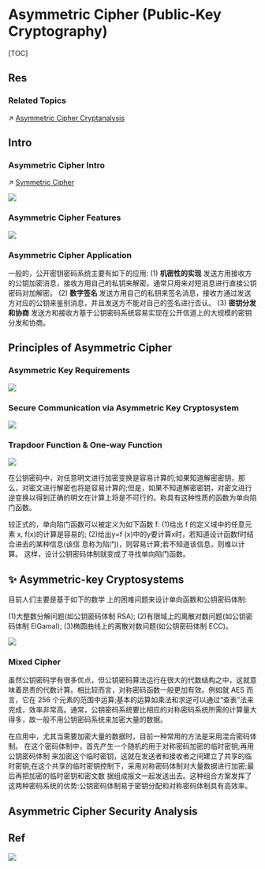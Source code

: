 # Asymmetric Cipher (Public-Key Cryptography)


[TOC]



## Res
### Related Topics
↗ [Asymmetric Cipher Cryptanalysis](../../../🤮%20Cryptanalysis/Modern%20Cipher%20Cryptanalysis/Asymmetric%20Cipher%20Cryptanalysis/Asymmetric%20Cipher%20Cryptanalysis.md)



## Intro
### Asymmetric Cipher Intro
↗ [Symmetric Cipher](../Symmetric%20Cipher/Symmetric%20Cipher.md)

![](../../../../../../Assets/Pics/Screenshot%202023-06-14%20at%204.00.15%20PM.png)


### Asymmetric Cipher Features
![](../../../../../../Assets/Pics/Screenshot%202023-04-19%20at%204.00.43%20PM.png)


### Asymmetric Cipher Application
一般的，公开密钥密码系统主要有如下的应用:
(1) **机密性的实现** 
发送方用接收方的公钥加密消息，接收方用自己的私钥来解密。通常只用来对短消息进行直接公钥密码对加解密。
(2) **数字签名** 
发送方用自己的私钥来签名消息，接收方通过发送方对应的公钥来鉴别消息，并且发送方不能对自己的签名进行否认。
(3) **密钥分发和协商** 
发送方和接收方基于公钥密码系统容易实现在公开信道上的大规模的密钥分发和协商。



## Principles of Asymmetric Cipher
### Asymmetric Key Requirements
![](../../../../../../Assets/Pics/Screenshot%202023-06-14%20at%204.02.10%20PM.png)


### Secure Communication via Asymmetric Key Cryptosystem

![](../../../../../../Assets/Pics/Screenshot%202023-06-14%20at%204.02.52%20PM.png)


### Trapdoor Function & One-way Function

![](../../../../../../Assets/Pics/Screenshot%202023-06-14%20at%204.03.42%20PM.png)

在公钥密码中，对任意明文进行加密变换是容易计算的;如果知道解密密钥，那么，对密文进行解密也将是容易计算的;但是，如果不知道解密密钥，对密文进行 逆变换以得到正确的明文在计算上将是不可行的。称具有这种性质的函数为单向陷门函数。

较正式的，单向陷门函数可以被定义为如下函数 f:
(1)给出 f 的定义域中的任意元素 x, f(x)的计算是容易的;
(2)给出y=f (x)中的y要计算x时，若知道设计函数f时结合进去的某种信息(该信 息称为陷门)，则容易计算;若不知道该信息，则难以计算。
这样，设计公钥密码体制就变成了寻找单向陷门函数。



## ✨ Asymmetric-key Cryptosystems
目前人们主要是基于如下的数学 上的困难问题来设计单向函数和公钥密码体制:

(1)大整数分解问题(如公钥密码体制 RSA);
(2)有限域上的离散对数问题(如公钥密码体制 ElGamal);
(3)椭圆曲线上的离散对数问题(如公钥密码体制 ECC)。

![](../../../../../../Assets/Pics/Screenshot%202023-04-19%20at%204.00.23%20PM.png)


### Mixed Cipher
虽然公钥密码学有很多优点，但公钥密码算法运行在很大的代数结构之中，这就意味着昂贵的代数计算。相比较而言，对称密码函数一般更加有效。例如就 AES 而言，它在 256 个元素的范围中运算;基本的运算如乘法和求逆可以通过“查表”法来完成，效率非常高。通常，公钥密码系统要比相应的对称密码系统所需的计算量大得多，故一般不用公钥密码系统来加密大量的数据。

在应用中，尤其当需要加密大量的数据时，目前一种常用的方法是采用混合密码体制。 在这个密码体制中，首先产生一个随机的用于对称密码加密的临时密钥;再用公钥密码体制 来加密这个临时密钥，这就在发送者和接收者之间建立了共享的临时密钥;在这个共享的临时密钥控制下，采用对称密码体制对大量数据进行加密;最后再把加密的临时密钥和密文数 据组成报文一起发送出去。这种组合方案发挥了这两种密码系统的优势:公钥密码体制易于密钥分配和对称密码体制具有高效率。


## Asymmetric Cipher Security Analysis



## Ref
[Public-key cryptography | Wikipedia]: https://en.wikipedia.org/wiki/Public-key_cryptography

![](../../../../../../Assets/Pics/Screenshot%202024-05-21%20at%205.21.52%20PM.png)
